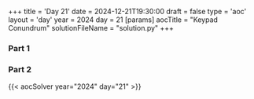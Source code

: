 +++
title = 'Day 21'
date = 2024-12-21T19:30:00
draft = false
type = 'aoc'
layout = 'day'
year = 2024
day = 21
[params]
    aocTitle = "Keypad Conundrum"
    solutionFileName = "solution.py"
+++

### Part 1

### Part 2

{{< aocSolver year="2024" day="21" >}}
